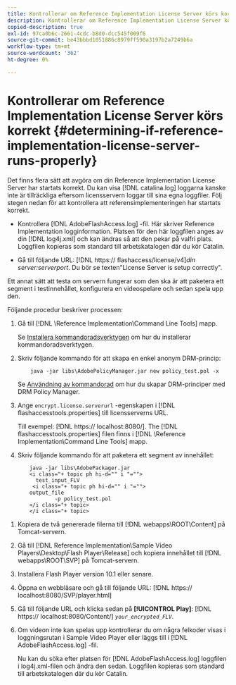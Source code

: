 ```yaml
---
title: Kontrollerar om Reference Implementation License Server körs korrekt
description: Kontrollerar om Reference Implementation License Server körs korrekt
copied-description: true
exl-id: 97ca0b6c-2661-4cdc-b8d0-dcc545f009f6
source-git-commit: be43bbbd1051886c8979ff590a3197b2a7249b6a
workflow-type: tm+mt
source-wordcount: '362'
ht-degree: 0%

---
```


# Kontrollerar om Reference Implementation License Server körs korrekt {#determining-if-reference-implementation-license-server-runs-properly}

Det finns flera sätt att avgöra om din Reference Implementation License Server har startats korrekt. Du kan visa [!DNL catalina.log] loggarna kanske inte är tillräckliga eftersom licensservern loggar till sina egna loggfiler. Följ stegen nedan för att kontrollera att referensimplementeringen har startats korrekt.

* Kontrollera [!DNL AdobeFlashAccess.log] -fil. Här skriver Reference Implementation logginformation. Platsen för den här loggfilen anges av din [!DNL log4j.xml] och kan ändras så att den pekar på valfri plats. Loggfilen kopieras som standard till arbetskatalogen där du kör Catalin.

* Gå till följande URL: [!DNL https:// flashaccess/license/v4]*din server:serverport*. Du bör se texten&quot;License Server is setup correctly&quot;.

Ett annat sätt att testa om servern fungerar som den ska är att paketera ett segment i testinnehållet, konfigurera en videospelare och sedan spela upp den.

Följande procedur beskriver processen:

1. Gå till [!DNL \Reference Implementation\Command Line Tools] mapp.

   Se [Installera kommandoradsverktygen](../drm-reference-implementations/command-line-tools/install-command-line-tools.md) om hur du installerar kommandoradsverktygen.

1. Skriv följande kommando för att skapa en enkel anonym DRM-princip:

   ```
       java -jar libs\AdobePolicyManager.jar new policy_test.pol -x
   ```

   Se [Användning av kommandorad](../drm-reference-implementations/command-line-tools/configure-command-line-tools/policy-manager/policy-manager-command-line-usage.md) om hur du skapar DRM-principer med DRM Policy Manager.

1. Ange `encrypt.license.serverurl` -egenskapen i [!DNL flashaccesstools.properties] till licensserverns URL.

   Till exempel: [!DNL https:// localhost:8080/]. The [!DNL flashaccesstools.properties] filen finns i [!DNL \Reference Implementation\Command Line Tools] mapp.

1. Skriv följande kommando för att paketera ett segment av innehållet:

```
       java -jar libs\AdobePackager.jar  
       <i class="+ topic ph hi-d="" i "="">
         test_input_FLV  
        <i class="+ topic ph hi-d="" i "="">
       output_file  
               -p policy_test.pol 
       </i class="+ topic> 
       </i class="+ topic>
```

1. Kopiera de två genererade filerna till [!DNL webapps\ROOT\Content] på Tomcat-servern.
1. Gå till [!DNL Reference Implementation\Sample Video Players\Desktop\Flash Player\Release] och kopiera innehållet till [!DNL webapps\ROOT\SVP\] på Tomcat-servern.

1. Installera Flash Player version 10.1 eller senare.
1. Öppna en webbläsare och gå till följande URL: [!DNL        https:// localhost:8080/SVP/player.html]

1. Gå till följande URL och klicka sedan på **[!UICONTROL Play]**: [!DNL https:// localhost:8080/Content/] *`your_encrypted_FLV`*.

1. Om videon inte kan spelas upp kontrollerar du om några felkoder visas i loggningsrutan i Sample Video Player eller läggs till i [!DNL AdobeFlashAccess.log] -fil.

   Nu kan du söka efter platsen för [!DNL AdobeFlashAccess.log] loggfilen i log4j.xml-filen och ändra den sedan. Loggfilen kopieras som standard till arbetskatalogen där du kör Catalin.
